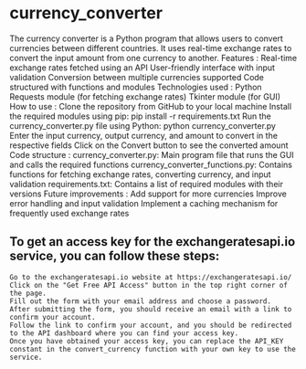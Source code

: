 # currency_converter
The currency converter is a Python program that allows users to convert currencies between different countries. It uses real-time exchange rates to convert the input amount from one currency to another.
Features : 
    Real-time exchange rates fetched using an API
    User-friendly interface with input validation
    Conversion between multiple currencies supported
    Code structured with functions and modules
Technologies used :
    Python
    Requests module (for fetching exchange rates)
    Tkinter module (for GUI)
How to use :
    Clone the repository from GitHub to your local machine
    Install the required modules using pip: pip install -r requirements.txt
    Run the currency_converter.py file using Python: python currency_converter.py
    Enter the input currency, output currency, and amount to convert in the respective fields
    Click on the Convert button to see the converted amount
Code structure :
    currency_converter.py: Main program file that runs the GUI and calls the required functions
    currency_converter_functions.py: Contains functions for fetching exchange rates, converting currency, and input validation
    requirements.txt: Contains a list of required modules with their versions
Future improvements :
    Add support for more currencies
    Improve error handling and input validation
    Implement a caching mechanism for frequently used exchange rates
    
## To get an access key for the exchangeratesapi.io service, you can follow these steps:

    Go to the exchangeratesapi.io website at https://exchangeratesapi.io/
    Click on the "Get Free API Access" button in the top right corner of the page.
    Fill out the form with your email address and choose a password.
    After submitting the form, you should receive an email with a link to confirm your account.
    Follow the link to confirm your account, and you should be redirected to the API dashboard where you can find your access key.
    Once you have obtained your access key, you can replace the API_KEY constant in the convert_currency function with your own key to use the service.
